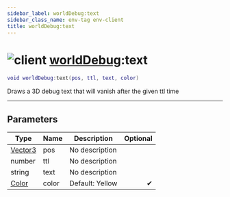```yaml
---
sidebar_label: worldDebug:text
sidebar_class_name: env-tag env-client
title: worldDebug:text
---
```


# <img src='/img/wiki/client.png' alt='client' data-tag='env-tag' /> [worldDebug](../worlddebug/README.md):text

```lua
void worldDebug:text(pos, ttl, text, color)
```

Draws a 3D debug text that will vanish after the given ttl time<br/>

-----------------
## Parameters

| Type   | Name | Description | Optional |
| ------ | ---- | ----------- | -------: |
| [Vector3](../vector3/README.md) | pos | No description |   |
| number | ttl | No description |   |
| string | text | No description |   |
| [Color](../color/README.md) | color | Default: Yellow | ✔ |
